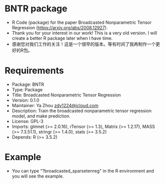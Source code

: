 # BNTR package
- R Code (package) for the paper Broadcasted Nonparametric Tensor Regression (https://arxiv.org/abs/2008.12927). 
- Thank you for your interest in our work! This is a very old version. I will create a better R package later when I have time.
- 感谢您对我们工作的关注！这是一个很早的版本。等有时间了我再制作一个更好的R包。





# Requirements
- Package: BNTR
- Type: Package
- Title: Broadcasted Nonparametric Tensor Regression
- Version: 0.1.0
- Maintainer: Ya Zhou <zdy1224@icloud.com>
- Description: Train the broadcasted nonparametric tensor regression model, and make prediction.
- License: GPL-3
- Imports: glmnet (>= 2.0.16), rTensor (>= 1.3), Matrix (>= 1.2.17), MASS
        (>= 7.3.51.1), stringr (>= 1.4.0), stats (>= 3.5.2)
- Depends: R (>= 3.5.2)

# Example 
- You can type "?broadcasted_sparsetenreg" in the R environment and you will see the example.
